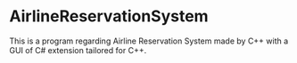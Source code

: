 # AirlineReservationSystem
This is a program regarding Airline Reservation System made by C++ with a GUI of C# extension tailored for C++. 
